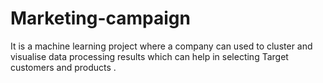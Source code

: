 # Marketing-campaign
It is a machine learning project where a company can used to cluster and visualise data processing results which can help in selecting Target customers and products .  
